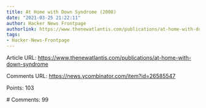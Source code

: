 ```yaml
---
title: At Home with Down Syndrome (2008)
date: "2021-03-25 21:22:11"
author: Hacker News Frontpage
authorlink: https://www.thenewatlantis.com/publications/at-home-with-down-syndrome
tags:
- Hacker-News-Frontpage
---
```


<p>Article URL: <a href="https://www.thenewatlantis.com/publications/at-home-with-down-syndrome">https://www.thenewatlantis.com/publications/at-home-with-down-syndrome</a></p>
<p>Comments URL: <a href="https://news.ycombinator.com/item?id=26585547">https://news.ycombinator.com/item?id=26585547</a></p>
<p>Points: 103</p>
<p># Comments: 99</p>
